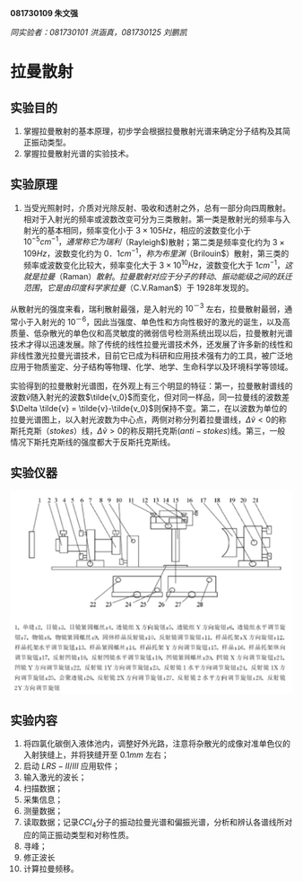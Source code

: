 **081730109 朱文强**

*同实验者：081730101 洪涵真，081730125 刘鹏凯*

# 拉曼散射

## 实验目的

1. 掌握拉曼散射的基本原理，初步学会根据拉曼散射光谱来确定分子结构及其简正振动类型。
2. 掌握拉曼散射光谱的实验技术。

## 实验原理

1. 当受光照射时，介质对光除反射、吸收和透射之外，总有一部分向四周散射。相对于入射光的频率或波数改变可分为三类散射。第一类是散射光的频率与入射光的基本相同，频率变化小于 $3×105Hz$，相应的波数变化小于 $10^{-5}cm^{-1}，通常称它为瑞利（$Rayleigh$)散射；第二类是频率变化约为 $3×109Hz$，波数变化约为 $0．1cm^{-1}，称为布里渊（$Brilouin$）散射，第三类的频率或波数变化比较大，频率变化大于 $3×10^{10}Hz$，波数变化大于 $1cm^{-1}，这就是拉曼（$Raman$）散射。拉曼散射对应于分子的转动、振动能级之间的跃迁范围，它是由印度科学家拉曼（$C.V.Raman$）于 1928年发现的。

从散射光的强度来看，瑞利散射最强，是入射光的 $10^{－3}$ 左右，拉曼散射最弱，通常小于入射光的 $10^{－6}$，因此当强度、单色性和方向性极好的激光的诞生，以及高质量、低杂散光的单色仪和高灵敏度的微弱信号检测系统出现以后，拉曼散射光谱技术才得以迅速发展。除了传统的线性拉曼光谱技术外，还发展了许多新的线性和非线性激光拉曼光谱技术，目前它已成为科研和应用技术强有力的工具，被广泛地应用于物质鉴定、分子结构等物理、化学、地学、生命科学以及环境科学等领域。

实验得到的拉曼散射光谱图，在外观上有三个明显的特征：第一，拉曼散射谱线的波数$\tilde{v}$随入射光的波数$\tilde{v_0}$而变化，但对同一样品，同一拉曼线的波数差$\Delta \tilde{v} = \tilde{v}-\tilde{v_0}$则保持不变。第二，在以波数为单位的拉曼光谱图上，以入射光波数为中心点，两侧对称分列着拉曼谱线，$\Delta \tilde{v}<0$的称斯托克斯（$stokes$）线，$\Delta \tilde{v}>0$的称反期托克斯($anti-stokes$)线。第三，一般情况下斯托克斯线的强度都大于反斯托克斯线。

## 实验仪器

![](1.png)

## 实验内容

1. 将四氯化碳倒入液体池内，调整好外光路，注意将杂散光的成像对准单色仪的入射狭缝上，并将狭缝开至 $0.1mm$ 左右；
2. 启动 $LRS-II/III$ 应用软件；
3. 输入激光的波长；
4. 扫描数据；
5. 采集信息；
6. 测量数据；
7. 读取数据；记录$CCl_4$分子的振动拉曼光谱和偏振光谱，分析和辨认各谱线所对应的简正振动类型和对称性质。
8. 寻峰；
9. 修正波长
10. 计算拉曼频移。



